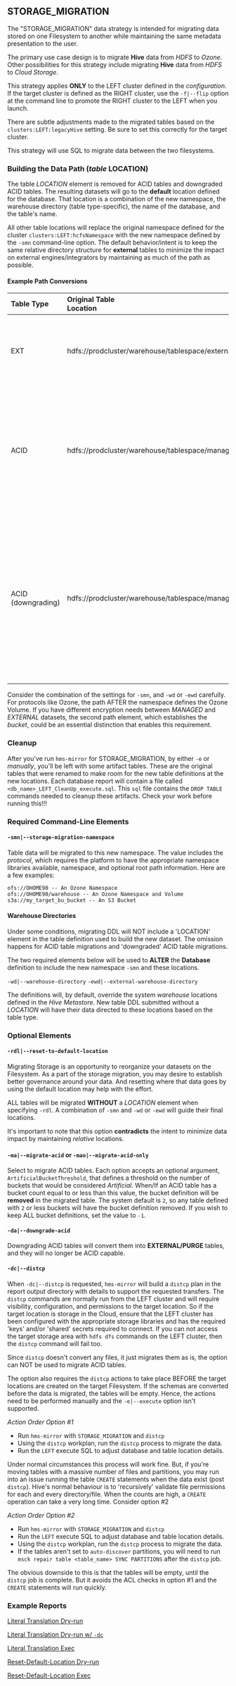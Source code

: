## STORAGE_MIGRATION

The "STORAGE_MIGRATION" data strategy is intended for migrating data stored on one Filesystem to another while maintaining the same metadata presentation to the user.

The primary use case design is to migrate **Hive** data from _HDFS_ to _Ozone_.  Other possibilities for this strategy include migrating **Hive** data from _HDFS_ to _Cloud Storage_.

This strategy applies **ONLY** to the LEFT cluster defined in the _configuration_.  If the target cluster is defined as the RIGHT cluster, use the `-f|--flip` option at the command line to promote the RIGHT cluster to the LEFT when you launch.

There are subtle adjustments made to the migrated tables based on the `clusters:LEFT:legacyHive` setting.  Be sure to set this correctly for the target cluster.

This strategy will use SQL to migrate data between the two filesystems.

### Building the Data Path (*table* **LOCATION**)

The table *LOCATION* element is removed for ACID tables and downgraded ACID tables.  The resulting datasets will go to the **default** location defined for the database.  That location is a combination of the new namespace, the warehouse directory (table type-specific), the name of the database, and the table's name.

All other table locations will replace the original namespace defined for the cluster `clusters:LEFT:hcfsNamespace` with the new namespace defined by the `-smn` command-line option.  The default behavior/intent is to keep the same relative directory structure for **external** tables to minimize the impact on external engines/integrators by maintaining as much of the path as possible.

#### Example Path Conversions

| Table Type | Original Table<br/>Location | DB Name | `-smn` | `-wd` or `-ewd` | New Location | Note |
|:---|:---|:---|:---|:---|:---|:---|
| EXT | hdfs://prodcluster/warehouse/tablespace/external/hive/click.db/web_events | web_events | ofs://OHOME90 | `-ewd` = /warehouse/external | ofs://OHOME90/warehouse/tablespace/external/hive/click.db/web_events | The tables relative location is maintained here.  The `-ewd` setting only affects NEW tables that are create WITHOUT a LOCATION element. |
| ACID | hdfs://prodcluster/warehouse/tablespace/managed/hive/click.db/web_events | web_events | ofs://OHOME90 | `-wd` = /warehouse/managed | ofs://OHOME90/warehouse/managed/click.db/web_events | The tables relative location is overriden since it is a managed table.  Managed tables pick up the location from the 'database' definition or the 'metastore'. Here, we defined the `-wd` element, which overrides the database *MANAGEDLOCATION* property. |
| ACID (downgrading) | hdfs://prodcluster/warehouse/tablespace/managed/hive/click.db/web_events | web_events | ofs://OHOME90 | `-ewd` = /warehouse/external | ofs://OHOME90/warehouse/external/click.db/web_events | The tables relative location is overriden since it *WAS* a managed table and is being *downgraded*.  In this case, the relative location isn't valid anymore.  We'll leave it to the system default location to store this tables data, which we've overriden with the `-ewd` setting to sets the databases *LOCATION* property, used to control the default location of NEW external tables.|

Consider the combination of the settings for `-smn`, and `-wd` or `-ewd` carefully.   For protocols like Ozone, the path AFTER the namespace defines the Ozone Volume.  If you have different encryption needs between *MANAGED* and *EXTERNAL* datasets, the second path element, which establishes the _bucket_, could be an essential distinction that enables this requirement.

### Cleanup

After you've run `hms-mirror` for STORAGE_MIGRATION, by either `-e` or _manually_, you'll be left with some artifact tables.  These are the original tables that were renamed to make room for the new table definitions at the new locations.  Each database report will contain a file called `<db_name>_LEFT_CleanUp_execute.sql`.  This `sql` file contains the `DROP TABLE` commands needed to cleanup these artifacts.  Check your work before running this!!!

### Required Command-Line Elements

#### `-smn|--storage-migration-namespace`

Table data will be migrated to this new namespace.  The value includes the *protocol*, which requires the platform to have the appropriate namespace libraries available, namespace, and optional root path information.  Here are a few examples:

```
ofs://OHOME90 -- An Ozone Namespace
ofs://OHOME90/warehouse -- An Ozone Namespace and Volume
s3a://my_target_bu_bucket -- An S3 Bucket
```

#### Warehouse Directories

Under some conditions, migrating DDL will NOT include a 'LOCATION' element in the table definition used to build the new dataset.  The omission happens for ACID table migrations and 'downgraded' ACID table migrations.

The two required elements below will be used to **ALTER** the **Database** definition to include the new namespace `-smn` and these locations.

`-wd|--warehouse-directory`
`-ewd|--external-warehouse-directory`

The definitions will, by default, override the system _warehouse_ locations defined in the _Hive Metastore_.  New table DDL submitted without a *LOCATION* will have their data directed to these locations based on the table type.


### Optional Elements

#### `-rdl|--reset-to-default-location`

Migrating Storage is an opportunity to reorganize your datasets on the Filesystem.  As a part of the storage migration, you may desire to establish better governance around your data.  And resetting where that data goes by using the default location may help with the effort.

ALL tables will be migrated **WITHOUT** a *LOCATION* element when specifying `-rdl`.  A combination of `-smn` and `-wd` or `-ewd` will guide their final locations.

It's important to note that this option **contradicts** the intent to minimize data impact by maintaining *relative* locations.

#### `-ma|--migrate-acid` or `-mao|--migrate-acid-only`

Select to migrate ACID tables.  Each option accepts an optional argument, `ArtificialBucketThreshold`, that defines a threshold on the number of buckets that would be considered *Artificial*.   When/If an ACID table has a bucket count equal to or less than this value, the bucket definition will be **removed** in the migrated table.  The system default is `2`, so any table defined with `2` or less buckets will have the bucket definition removed.  If you wish to keep ALL bucket definitions, set the value to `-1`.

#### `-da|--downgrade-acid`

Downgrading ACID tables will convert them into **EXTERNAL/PURGE** tables, and they will no longer be ACID capable. 

#### `-dc|--distcp`

When `-dc|--distcp` is requested, `hms-mirror` will build a `distcp` plan in the report output directory with details to support the requested transfers.  The `distcp` commands are normally run from the LEFT cluster and will require visibility, configuration, and permissions to the target location.  So if the target location is storage in the Cloud, ensure that the LEFT cluster has been configured with the appropriate storage libraries and has the required 'keys' and/or 'shared' secrets required to connect.  If you can not access the target storage area with `hdfs dfs` commands on the LEFT cluster, then the `distcp` command will fail too.

Since `distcp` doesn't convert any files, it just migrates them as is, the option can NOT be used to migrate ACID tables.

The option also requires the `distcp` actions to take place BEFORE the target locations are created on the target Filesystem.  If the schemas are converted before the data is migrated, the tables will be empty.  Hence, the actions need to be performed manually and the `-e|--execute` option isn't supported.

*Action Order Option #1*

- Run `hms-mirror` with `STORAGE_MIGRATION` and `distcp`
- Using the `distcp` workplan, run the `distcp` process to migrate the data.
- Run the `LEFT` execute SQL to adjust database and table location details.

Under normal circumstances this process will work fine.  But, if you're moving tables with a massive number of files and partitions, you may run into an issue running the table `CREATE` statements when the data exist (post `distcp`).  Hive's normal behaviour is to 'recursively' validate file permissions for each and every directory/file.  When the counts are high, a `CREATE` operation can take a very long time.  Consider option #2

*Action Order Option #2*

- Run `hms-mirror` with `STORAGE_MIGRATION` and `distcp`
- Run the `LEFT` execute SQL to adjust database and table location details.
- Using the `distcp` workplan, run the `distcp` process to migrate the data.
- If the tables aren't set to `auto-discover` partitions, you will need to run `msck repair table <table_name> SYNC PARTITIONS` after the `distcp` job.

The obvious downside to this is that the tables will be empty, until the `distcp` job is complete.  But it avoids the ACL checks in option #1 and the `CREATE` statements will run quickly.

### Example Reports

[Literal Translation Dry-run](../sample_reports/storage_migration/literal)

[Literal Translation Dry-run w/ `-dc`](../sample_reports/storage_migration/literal-dc)

[Literal Translation Exec](../sample_reports/storage_migration/literal-exec)

[Reset-Default-Location Dry-run](../sample_reports/storage_migration/rdl)

[Reset-Default-Location Exec](../sample_reports/storage_migration/rdl-exec)
